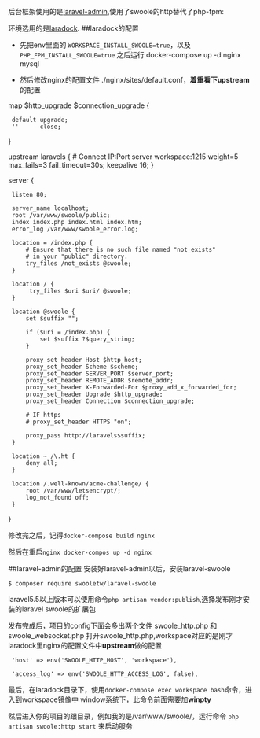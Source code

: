后台框架使用的是[laravel-admin](https://laravel-admin.org/docs/zh),使用了swoole的http替代了php-fpm:

环境选用的是[laradock](http://laradock.io/).
##laradock的配置
- 先把env里面的 `WORKSPACE_INSTALL_SWOOLE=true`，以及 `PHP_FPM_INSTALL_SWOOLE=true`
之后运行 docker-compose up -d nginx mysql

- 然后修改nginx的配置文件 ./nginx/sites/default.conf，**着重看下upstream**的配置



map $http_upgrade $connection_upgrade {

     default upgrade;
     ''      close;
 }

 upstream laravels {
     # Connect IP:Port
     server workspace:1215 weight=5 max_fails=3 fail_timeout=30s;
     keepalive 16;
 }

 server {

     listen 80;

     server_name localhost;
     root /var/www/swoole/public;
     index index.php index.html index.htm;
     error_log /var/www/swoole_error.log;

     location = /index.php {
         # Ensure that there is no such file named "not_exists"
         # in your "public" directory.
         try_files /not_exists @swoole;
     }

     location / {
          try_files $uri $uri/ @swoole;
     }

     location @swoole {
         set $suffix "";

         if ($uri = /index.php) {
             set $suffix ?$query_string;
         }

         proxy_set_header Host $http_host;
         proxy_set_header Scheme $scheme;
         proxy_set_header SERVER_PORT $server_port;
         proxy_set_header REMOTE_ADDR $remote_addr;
         proxy_set_header X-Forwarded-For $proxy_add_x_forwarded_for;
         proxy_set_header Upgrade $http_upgrade;
         proxy_set_header Connection $connection_upgrade;

         # IF https
         # proxy_set_header HTTPS "on";

         proxy_pass http://laravels$suffix;
     }

     location ~ /\.ht {
         deny all;
     }

     location /.well-known/acme-challenge/ {
         root /var/www/letsencrypt/;
         log_not_found off;
     }
 }
         
         
         
修改完之后，记得`docker-compose build nginx`

然后在重启`nginx docker-compos up -d nginx`

##laravel-admin的配置
 安装好laravel-admin以后，安装laravel-swoole
 
`$ composer require swooletw/laravel-swoole`

laravel5.5以上版本可以使用命令`php artisan vendor:publish`,选择发布刚才安装的laravel swoole的扩展包

发布完成后，项目的config下面会多出两个文件 swoole_http.php 和swoole_websocket.php
打开swoole_http.php,workspace对应的是刚才laradock里nginx的配置文件中**upstream**做的配置

` 'host' => env('SWOOLE_HTTP_HOST', 'workspace'),`

`  'access_log' => env('SWOOLE_HTTP_ACCESS_LOG', false),
`

最后，在laradock目录下，使用`docker-compose exec workspace bash`命令，进入到workspace镜像中
window系统下，此命令前面需要加**winpty**

然后进入你的项目的跟目录，例如我的是/var/www/swoole/，运行命令
`php artisan swoole:http start` 来启动服务
